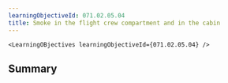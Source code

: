```yaml
---
learningObjectiveId: 071.02.05.04
title: Smoke in the flight crew compartment and in the cabin
---
```


```tsx eval
<LearningOBjectives learningObjectiveId={071.02.05.04} />
```

## Summary
